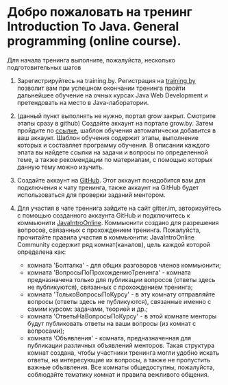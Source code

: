 # Добро пожаловать на тренинг Introduction To Java. General programming (online course).

Для начала тренинга выполните, пожалуйста, несколько подготовительных шагов

1. Зарегистрируйтесь на training.by.
   Регистрация на [training.by](https://training.by/#/Training/2160) позволит вам при успешном окончании тренинга пройти дальнейшее обучение на очных курсах Java Web   Development и претендовать на место в Java-лаборатории.
   
2. (данный пункт выполнять не нужно, портал grow закрыт. Смотрите этапы сразу в github) Создайте аккаунт на портале grow.by. Затем пройдите по [ссылке](https://grow.telescopeai.com/invite/AddTemplate/11184?mentorId=5814), шаблон обучения автоматически добавится в ваш аккаунт.
   Шаблон обучения содержит этапы, выполнение которых и составляет программу обучения. В описании каждого эпата вы найдете ссылки на задачи и вопросы по определенной теме, а также рекомендации по материалам, с помощью которых данную тему можно изучить.
   
 3. Создайте аккаунт на [GitHub](github.com).
    Этот аккаунт понадобится вам для подключения к чату тренинга, также аккаунт на GitHub будет использоваться для проверки заданий ментором.
 
 4. Для участия в чате треннига зайдите на сайт gitter.im, авторизуйтесь с помощью созданного аккаунта GitHub и подключитесь к коммьюнити [JavaIntroOnline](https://gitter.im/JavaIntroOnline).
    Коммьюнити создано для разрешения вопросов, связанных с прохождением тренинга. Пожалуйста, прочитайте правила участия в коммьюнити:
    JavaIntroOnline Community содержит ряд комнат(каналов), цель каждой которой определена как:
     - комната 'Болталка' - для общих разговоров членов коммьюнити;
     - комната 'ВопросыПоПрохождениюТренинга' - комната предназначена только для публикации вопросов (ответы здесь не публикуются), связанных с прохождением тренинга;
     - комната 'ТолькоВопросыПоКурсу' - в эту комнату отправляйте вопросы (ответы здесь не публикуются), связанные именно с самим курсом: задачами, теорией и др.;
     - комната 'ОтветыНаВопросыПоКурсу' - в этой комнате менторы будут публиковать ответы на ваши вопросы (из комнат с вопросами);
     - комната 'Объявления' - комната, предназначенная для публикации различных объявлений менторов.
    Такая структура комнат создана, чтобы участники тренинга могли удобно искать ответы, на интересующие их вопросы, а также не пропустить важные объявления. Все комнаты общедоступны, пожалуйста, соблюдайте тематику комнат и правила вежливого общения.
    
   
   
   
